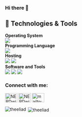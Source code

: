 ### Hi there 👋



## 🔧 Technologies & Tools

**Operating System**<br>
![](https://img.shields.io/badge/-Windows-informational?style=flat&logo=windows&logoColor=white&color=0078D6)
<br>
**Programming Language**<br>
![](https://img.shields.io/badge/-Python-informational?style=flat&logo=python&logoColor=white&color=3776AB)
<br>
**Hosting**<br>
![](https://img.shields.io/badge/-Streamlit_Cloud-informational?style=flat&logo=streamlit&logoColor=red&color=000000)
![](https://img.shields.io/badge/-Github_Pages-informational?style=flat&logo=github&logoColor=white&color=222222)
<br>
**Software and Tools**<br>
![](https://img.shields.io/badge/-Git-informational?style=flat&logo=git&logoColor=white&color=F05032)
![](https://img.shields.io/badge/-Pycharm?style=flat&logo=Pycharm&logoColor=white&color=282829)
![](https://img.shields.io/badge/-PostgreSQL-informational?style=flat&logo=postgresql&logoColor=white&color=4169E1)

<p align="left"> 
<h3 align="left">Connect with me:</h3>
<a href="https://twitter.com/NERDwithSWAGGER" target="blank"><img align="center" src="https://cdn.jsdelivr.net/npm/simple-icons@3.0.1/icons/twitter.svg" alt="NERDwithSWAGGER" height="30" width="40" /></a>
<a href="https://www.linkedin.com/in/eli-p-96312163/" target="blank"><img align="center" src="https://cdn.jsdelivr.net/npm/simple-icons@3.0.1/icons/linkedin.svg" alt="NERDwithSWAGGER" height="30" width="40" /></a>
<a href="mailto:policapee@gmail.com" target="blank"><img align="center" src="https://cdn.jsdelivr.net/npm/simple-icons@3.0.1/icons/gmail.svg" alt="mailto:policapee@gmail.com" height="30" width="40" /></a>
</p>

<p><img align="left" src="https://github-readme-stats.vercel.app/api/top-langs/?username=theeliad&layout=compact" alt="theeliad" /></p>

<p>&nbsp;<img align="center" src="https://github-readme-stats.vercel.app/api?username=theeliad&show_icons=true" alt="theeliad" /></p>

<!--
**theeliad/theeliad** is a ✨ _special_ ✨ repository because its `README.md` (this file) appears on your GitHub profile.

Here are some ideas to get you started:

- 🔭 I’m currently working on ...
- 🌱 I’m currently learning ...
- 👯 I’m looking to collaborate on ...
- 🤔 I’m looking for help with ...
- 💬 Ask me about ...
- 📫 How to reach me: ...
- 😄 Pronouns: ...
- ⚡ Fun fact: ...
-->
